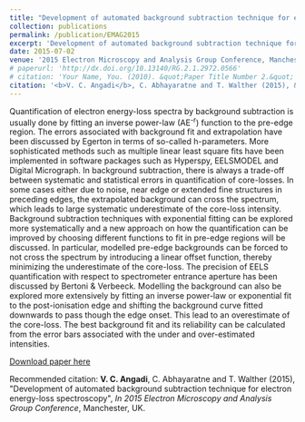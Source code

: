 ```yaml
---
title: "Development of automated background subtraction technique for electron energy-loss spectroscopy"
collection: publications
permalink: /publication/EMAG2015
excerpt: 'Development of automated background subtraction technique for electron energy-loss spectroscopy'
date: 2015-07-02
venue: '2015 Electron Microscopy and Analysis Group Conference, Manchester, UK'
# paperurl: 'http://dx.doi.org/10.13140/RG.2.1.2972.0566'
# citation: 'Your Name, You. (2010). &quot;Paper Title Number 2.&quot; <i>Journal of Materials Research</i>. 1(2).'
citation: '<b>V. C. Angadi</b>, C. Abhayaratne and T. Walther (2015), &quot;Development of automated background subtraction technique for electron energy-loss spectroscopy&quot;, <i>In 2015 Electron Microscopy and Analysis Group Conference</i>, Manchester, UK.'
---
```

Quantification of electron energy-loss spectra by background subtraction is usually done by fitting an inverse power-law (AE<sup>-r</sup>) function to the pre-edge region. The errors associated with background fit and extrapolation have been discussed by Egerton in terms of so-called h-parameters. More sophisticated methods such as multiple linear least square fits have been implemented in software packages such as Hyperspy, EELSMODEL and Digital Micrograph. In background subtraction, there is always a trade-off between systematic and statistical errors in quantification of core-losses. In some cases either due to noise, near edge or extended fine structures in preceding edges, the extrapolated background can cross the spectrum, which leads to large systematic underestimate of the core-loss intensity. Background subtraction techniques with exponential fitting can be explored more systematically and a new approach on how the quantification can be improved by choosing different functions to fit in pre-edge regions will be discussed. In particular, modelled pre-edge backgrounds can be forced to not cross the spectrum by introducing a linear offset function, thereby minimizing the underestimate of the core-loss. The precision of EELS quantification with respect to spectrometer entrance aperture has been discussed by Bertoni & Verbeeck. Modelling the background can also be explored more extensively by fitting an inverse power-law or exponential fit to the post-ionisation edge and shifting the background curve fitted downwards to pass though the edge onset. This lead to an overestimate of the core-loss. The best background fit and its reliability can be calculated from the error bars associated with the under and over-estimated intensities.  


[Download paper here](http://dx.doi.org/10.13140/RG.2.1.2972.0566)

Recommended citation: <b>V. C. Angadi</b>, C. Abhayaratne and T. Walther (2015), &quot;Development of automated background subtraction technique for electron energy-loss spectroscopy&quot;, <i>In 2015 Electron Microscopy and Analysis Group Conference</i>, Manchester, UK.